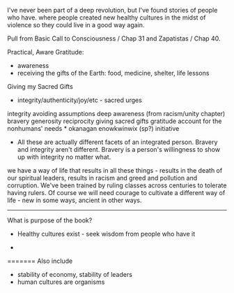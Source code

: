 I've never been part of a deep revolution, but I've found stories of people who have. where people created new healthy cultures in the midst of violence so they could live in a good way again.

Pull from Basic Call to Consciousness / Chap 31 and Zapatistas / Chap 40.

Practical, Aware Gratitude:
* awareness
* receiving the gifts of the Earth: food, medicine, shelter, life lessons

Giving my Sacred Gifts
* integrity/authenticity/joy/etc - sacred urges

integrity
avoiding assumptions
deep awareness (from racism/unity chapter)
bravery
generosity
reciprocity
giving sacred gifts
gratitude
account for the nonhumans' needs
    * okanagan enowkwinwix (sp?)
initiative

* All these are actually different facets of an integrated person. Bravery and integrity aren't different. Bravery is a person's willingness to show up with integrity no matter what. 


we have a way of life that results in all these things - results in the death of our spiritual leaders, results in racism and greed and pollution and corruption. We've been trained by ruling classes across centuries to tolerate having rulers. Of course we will need courage to cultivate a different way of life - new in some ways, ancient in other ways. 

*********
What is purpose of the book?

* Healthy cultures exist - seek wisdom from people who have it

* 


=======
Also include
* stability of economy, stability of leaders
* human cultures are organisms
